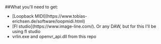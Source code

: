 ##What you'll need to get:
<ul>
  <li>[Loopback MIDI](https://www.tobias-erichsen.de/software/loopmidi.html)</li>
  <li>[Fl studio](https://www.image-line.com/). Or any DAW, but for this I'll be using fl studio</li>
  <li>vrlin.exe and openvr_api.dll from this repo</li>
</ul>
